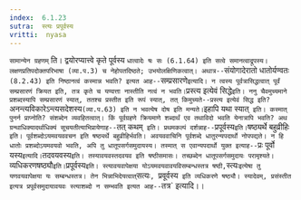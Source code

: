 ```yaml
---
index:  6.1.23
sutra:  स्त्यः प्रपूर्वस्य
vritti:  nyasa
---
```


`सामान्येन ग्रहणम्` ति। द्वयोरप्यात्त्वे कृते पूर्वस्य `धात्वादेः षः सः (6.1.64) इति सत्वे समानत्वाद्रूपस्य। लक्षणप्रतिपदोक्तपरिभाषा (व्या.प.3) च नेहोपतदिष्ठते; उभयोलक्षिणिकत्वात्। अथात्र--`संयोगादेरातो धातोर्यण्वतः` (8.2.43) इति निष्ठानत्वं कस्मान्न भवति? इत्यत आह--`सम्प्रसारणे` इत्यादि। न त्वस्य पूर्वत्रासिद्धत्वात् पूर्वं सम्प्रसारणं क्रियत इति, तत्र कृते च यण्वत्ता नास्तीति नत्वं न भवति।
`प्रस्त्य इत्येवं सिद्धे` इति। ननु चैवमुच्यमाने प्रशब्दस्यापि सम्प्रसारणं स्यात्, ततश्च प्रस्तीत इति रूपं स्यात्, तत् किमुच्यते--प्रस्त्य इत्येवं सिद्ध इति? `अनन्त्यविकारेऽन्त्यसदेशस्य` (व्या.प.63) इति न भवत्येष दोष इति मन्यते। `इहापि यथा स्यात्` इति। कस्मात् पुनर्न प्राप्नोति? संशब्देन व्यवहितत्वात्।
किं पूर्वग्रहणे क्रियमाणे शब्दार्थं एव तथाविदो भवति येनात्रापि भवति? अथ ग्रन्थाधिक्यादर्थाधिक्यं सूचयतीत्याभिप्रायेणाह--`तत् कथम्` इति। प्रथमकल्पं दर्शन्नाह--`प्रपूर्वस्य` इति। `षष्ठ्यर्थे बहुव्रीहिः` इति। पूर्वशब्दोऽयमवयववचन इति षष्ठ्यर्थे बहुव्रीहिर्भवति। अवयववाचिनि पूर्वशब्दे धातुरन्यपदार्थो नोपपद्यते। न हि धातोः प्रशब्दोऽयमवयवो भवति, अपि तु धातूपसर्गसमुदायस्य। तस्मात् स एवान्यपदार्थो युक्त इत्याह--`प्रः पूर्वो यस्य` इत्यादि। `तदवयवस्य` इति। तस्यावयवस्तदवयव इति षष्ठीसमासः। तच्छब्देन धातूपसर्गसमुदायः परामृश्यते। `व्यधिकरणषष्ठ्यौ` इति। `प्रपूर्वस्य` इति। स्त्यावयवापेक्षया योऽयमवयवावयविसम्बन्धस्तत्र षष्ठी, `स्त्यः` इत्येषा तु यणवयवापेक्षया यः सम्बन्धस्तत्र। तेन भिन्नाभिदेयत्वात् `सत्यः`, `प्रवूर्वस्य` इति व्यधिकरणे षष्ठ्यौ। स्यादेवम्, प्रसंस्तीत इत्यत्र प्रपूर्वसमुदायावयवः स्त्याशब्दो न सम्भवति इत्यत आह--`तत्र` इत्यादि।।

